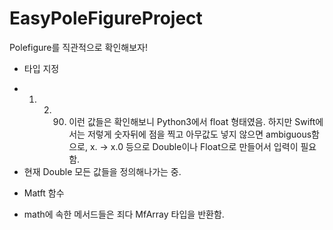 # EasyPoleFigureProject

Polefigure를 직관적으로 확인해보자!

- 타입 지정
* 1. 2. 90. 이런 값들은 확인해보니 Python3에서 float 형태였음. 하지만 Swift에서는 저렇게 숫자뒤에 점을 찍고 아무값도 넣지 않으면 ambiguous함으로, x. -> x.0 등으로 Double이나 Float으로 만들어서 입력이 필요함.
* 현재 Double 모든 값들을 정의해나가는 중.

- Matft 함수
* math에 속한 메서드들은 죄다 MfArray 타입을 반환함.
